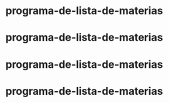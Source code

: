 # programa-de-lista-de-materias
# programa-de-lista-de-materias
# programa-de-lista-de-materias
# programa-de-lista-de-materias
